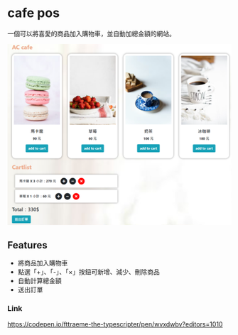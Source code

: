 # cafe pos

一個可以將喜愛的商品加入購物車，並自動加總金額的網站。

![cafe pos](./img/pos.png)

## Features

- 將商品加入購物車
- 點選「+」、「-」、「×」按鈕可新增、減少、刪除商品
- 自動計算總金額
- 送出訂單

### Link
https://codepen.io/fttraeme-the-typescripter/pen/wvxdwbv?editors=1010
